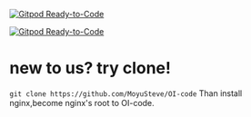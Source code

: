 [![Gitpod Ready-to-Code](https://img.shields.io/badge/Gitpod-Ready--to--Code-blue?logo=gitpod)](https://gitpod.io/#https://github.com/MoyuSteve/OI-code) 

[![Gitpod Ready-to-Code](https://img.shields.io/badge/Gitpod-Ready--to--Code-blue?logo=gitpod)](https://gitpod.io/#https://github.com/MoyuSteve/OI-code) 

# new to us? try clone!
`git clone https://github.com/MoyuSteve/OI-code`
Than install nginx,become nginx's root to OI-code.
